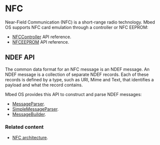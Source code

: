 # NFC

Near-Field Communication (NFC) is a short-range radio technology. Mbed OS supports NFC card emulation through a controller or NFC EEPROM:

 - [NFCController](nfccontroller.html) API reference.
 - [NFCEEPROM](nfc-eeprom.html) API reference.

## NDEF API

The common data format for an NFC message is an NDEF message. An NDEF message is a collection of separate NDEF records. Each of these records is defined by a type, such as URI, Mime and Text, that identifies a payload and what the record contains.

Mbed OS provides this API to construct and parse NDEF messages:

- [MessageParser](messageparser.html).
- [SimpleMessageParser](simplemessageparser.html).
- [MessageBuilder](messagebuilder.html).

### Related content

- [NFC architecture](../apis/nfc-technology.html).
